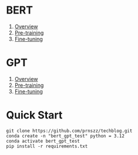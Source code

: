 # BERT  
1. [Overview](./BERT/overview.ipynb)
2. [Pre-training](./BERT/pre-training.ipynb)
3. [Fine-tuning](./BERT/fine-tuning.ipynb)

# GPT
1. [Overview](./GPT/overview.ipynb)
2. [Pre-training](./GPT/pre-training.ipynb)
3. [Fine-tuning](./GPT/fine-tuning.ipynb)

# Quick Start
```
git clone https://github.com/prnszz/techblog.git
conda create -n "bert_gpt_test" python = 3.12
conda activate bert_gpt_test
pip install -r requirements.txt
```